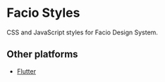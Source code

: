 # Facio Styles

CSS and JavaScript styles for Facio Design System.

## Other platforms

* [Flutter](https://github.com/FacioCode/design/tree/main/packages/flutter_ds#readme)
